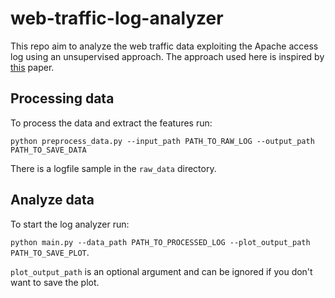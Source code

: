 # web-traffic-log-analyzer
This repo aim to analyze the web traffic data exploiting the Apache access log using an unsupervised approach.
The approach used here is inspired by [this](https://www.sciencedirect.com/science/article/pii/S1084804520300515) paper. 

## Processing data
To process the data and extract the features run:

 `python preprocess_data.py --input_path PATH_TO_RAW_LOG --output_path PATH_TO_SAVE_DATA`
 
 There is a logfile sample in the `raw_data` directory.
 
 ## Analyze data
 To start the log analyzer run:
 
 `python main.py --data_path PATH_TO_PROCESSED_LOG --plot_output_path PATH_TO_SAVE_PLOT`.
 
 `plot_output_path` is an optional argument and can be ignored if you don't want to save the plot.

